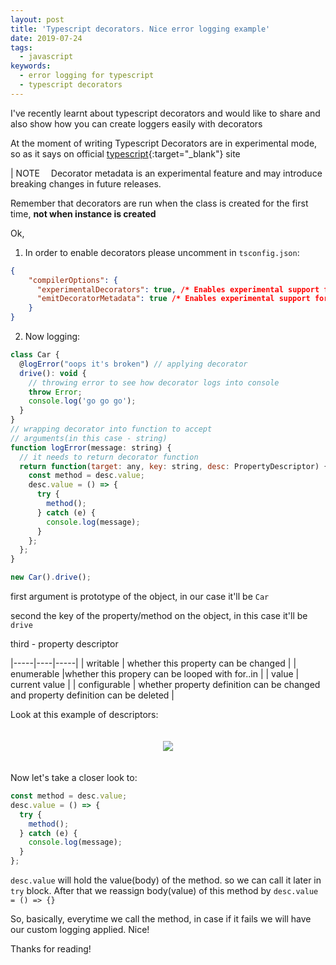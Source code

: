 ```yaml
---
layout: post
title: 'Typescript decorators. Nice error logging example'
date: 2019-07-24
tags:
  - javascript
keywords:
  - error logging for typescript
  - typescript decorators
---
```


I've recently learnt about typescript decorators and would like to share and also show how you can create loggers easily with decorators

<!--more-->

At the moment of writing Typescript Decorators are in experimental mode, so as it says on official [typescript](https://www.typescriptlang.org/docs/handbook/decorators.html){:target="\_blank"} site

| NOTE  Decorator metadata is an experimental feature and may introduce breaking changes in future releases.

Remember that decorators are run when the class is created for the first time, **not when instance is created**

Ok,

1. In order to enable decorators please uncomment in `tsconfig.json`:

```JSON
{
    "compilerOptions": {
      "experimentalDecorators": true, /* Enables experimental support for ES7 decorators. */,
      "emitDecoratorMetadata": true /* Enables experimental support for emitting type metadata for decorators. */
    }
}
```

2. Now logging:

```javascript
class Car {
  @logError("oops it's broken") // applying decorator
  drive(): void {
    // throwing error to see how decorator logs into console
    throw Error;
    console.log('go go go');
  }
}
// wrapping decorator into function to accept
// arguments(in this case - string)
function logError(message: string) {
  // it needs to return decorator function
  return function(target: any, key: string, desc: PropertyDescriptor) {
    const method = desc.value;
    desc.value = () => {
      try {
        method();
      } catch (e) {
        console.log(message);
      }
    };
  };
}

new Car().drive();
```

first argument is prototype of the object, in our case it'll be `Car`

second the key of the property/method on the object, in this case it'll be `drive`

third - property descriptor

|-----|----|-----|
| writable | whether this property can be changed |
| enumerable |whether this propery can be looped with for..in |
| value | current value |
| configurable | whether property definition can be changed and property definition can be deleted |

Look at this example of descriptors:

<div style="width: 100%; text-align: center; padding: 20px 0;">
<img src="{{site.baseurl}}/assets/obj_descriptors.png"/>
</div>

Now let's take a closer look to:

```javascript
const method = desc.value;
desc.value = () => {
  try {
    method();
  } catch (e) {
    console.log(message);
  }
};
```

`desc.value` will hold the value(body) of the method. so we can call it later in `try` block. After that we reassign body(value) of this method by
`desc.value = () => {}`

So, basically, everytime we call the method, in case if it fails we will have our custom logging applied. Nice!

Thanks for reading!
